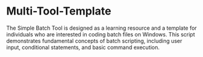 # Multi-Tool-Template
The Simple Batch Tool is designed as a learning resource and a template for individuals who are interested in coding batch files on Windows. This script demonstrates fundamental concepts of batch scripting, including user input, conditional statements, and basic command execution.
